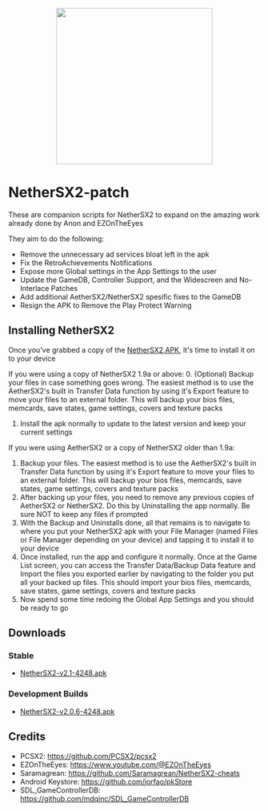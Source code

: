 <p align="center">
  <img width="312" height="312" src="/.github/assets/logo_light.png">
</p>

# NetherSX2-patch
These are companion scripts for NetherSX2 to expand on the amazing work already done by Anon and EZOnTheEyes

They aim to do the following:
* Remove the unnecessary ad services bloat left in the apk
* Fix the RetroAchievements Notifications
* Expose more Global settings in the App Settings to the user
* Update the GameDB, Controller Support, and the Widescreen and No-Interlace Patches
* Add additional AetherSX2/NetherSX2 spesific fixes to the GameDB
* Resign the APK to Remove the Play Protect Warning

## Installing NetherSX2
Once you've grabbed a copy of the [NetherSX2 APK](https://github.com/Trixarian/NetherSX2-patch/releases/download/2.1/NetherSX2-v2.1-4248.apk), it's time to install it on to your device

If you were using a copy of NetherSX2 1.9a or above: 
0. (Optional) Backup your files in case something goes wrong. The easiest method is to use the AetherSX2's built in Transfer Data function by using it's Export feature to move your files to an external folder. This will backup your bios files, memcards, save states, game settings, covers and texture packs
1. Install the apk normally to update to the latest version and keep your current settings

If you were using AetherSX2 or a copy of NetherSX2 older than 1.9a:
1. Backup your files. The easiest method is to use the AetherSX2's built in Transfer Data function by using it's Export feature to move your files to an external folder. This will backup your bios files, memcards, save states, game settings, covers and texture packs
2. After backing up your files, you need to remove any previous copies of AetherSX2 or NetherSX2. Do this by Uninstalling the app normally. Be sure NOT to keep any files if prompted
3. With the Backup and Uninstalls done, all that remains is to navigate to where you put your NetherSX2 apk with your File Manager (named Files or File Manager depending on your device) and tapping it to install it to your device
4. Once installed, run the app and configure it normally. Once at the Game List screen, you can access the Transfer Data/Backup Data feature and Import the files you exported earlier by navigating to the folder you put all your backed up files. This should import your bios files, memcards, save states, game settings, covers and texture packs
5. Now spend some time redoing the Global App Settings and you should be ready to go

## Downloads
### Stable
* [NetherSX2-v2.1-4248.apk](https://github.com/Trixarian/NetherSX2-patch/releases/download/2.1/NetherSX2-v2.1-4248.apk)

### Development Builds
* [NetherSX2-v2.0.6-4248.apk](https://github.com/Trixarian/test-builds/releases/download/v2.0.6/NetherSX2-v2.0.6-4248.apk)

## Credits
* PCSX2: <https://github.com/PCSX2/pcsx2> 
* EZOnTheEyes: <https://www.youtube.com/@EZOnTheEyes>
* Saramagrean: <https://github.com/Saramagrean/NetherSX2-cheats>
* Android Keystore: <https://github.com/jorfao/pkStore>
* SDL_GameControllerDB: <https://github.com/mdqinc/SDL_GameControllerDB>